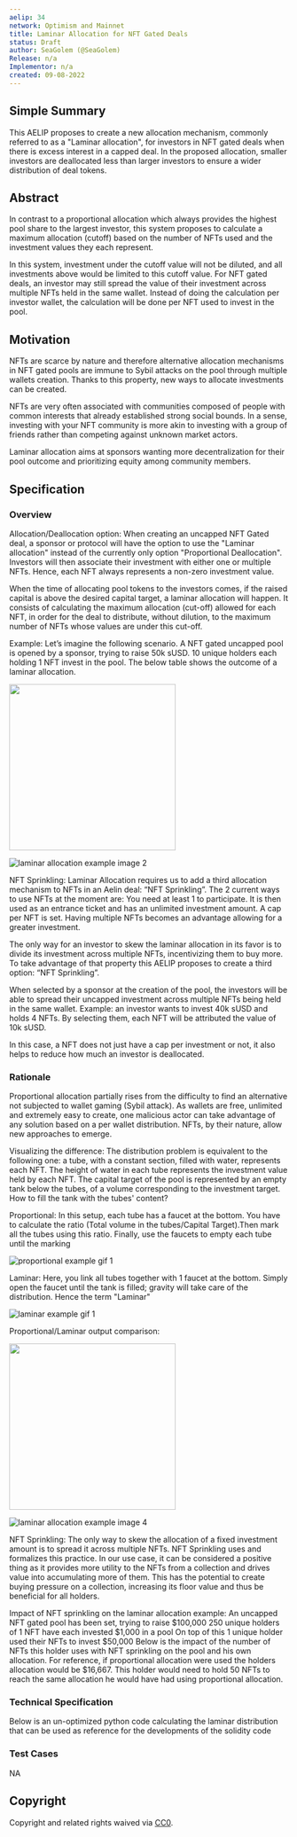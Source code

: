 ```yaml
---
aelip: 34
network: Optimism and Mainnet
title: Laminar Allocation for NFT Gated Deals
status: Draft
author: SeaGolem (@SeaGolem)
Release: n/a
Implementor: n/a
created: 09-08-2022
---
```


## Simple Summary

This AELIP proposes to create a new allocation mechanism, commonly referred to as a "Laminar allocation", for investors in NFT gated deals when there is excess interest in a capped deal. In the proposed allocation, smaller investors are deallocated less than larger investors to ensure a wider distribution of deal tokens.

## Abstract

In contrast to a proportional allocation which always provides the highest pool share to the largest investor, this system proposes to calculate a maximum allocation (cutoff) based on the number of NFTs used and the investment values they each represent.

In this system, investment under the cutoff value will not be diluted, and all investments above would be limited to this cutoff value. For NFT gated deals, an investor may still spread the value of their investment across multiple NFTs held in the same wallet. Instead of doing the calculation per investor wallet, the calculation will be done per NFT used to invest in the pool.

## Motivation

NFTs are scarce by nature and therefore alternative allocation mechanisms in NFT gated pools are immune to Sybil attacks on the pool through multiple wallets creation. Thanks to this property, new ways to allocate investments can be created.

NFTs are very often associated with communities composed of people with common interests that already established strong social bounds. In a sense, investing with your NFT community is more akin to investing with a group of friends rather than competing against unknown market actors.

Laminar allocation aims at sponsors wanting more decentralization for their pool outcome and prioritizing equity among community members.

## Specification

### Overview

Allocation/Deallocation option:
When creating an uncapped NFT Gated deal, a sponsor or protocol will have the option to use the "Laminar allocation" instead of the currently only option "Proportional Deallocation". Investors will then associate their investment with either one or multiple NFTs. Hence, each NFT always represents a non-zero investment value.

When the time of allocating pool tokens to the investors comes, if the raised capital is above the desired capital target, a laminar allocation will happen. It consists of calculating the maximum allocation (cut-off) allowed for each NFT, in order for the deal to distribute, without dilution, to the maximum number of NFTs whose values are under this cut-off.

Example:
Let’s imagine the following scenario. A NFT gated uncapped pool is opened by a sponsor, trying to raise 50k sUSD. 10 unique holders each holding 1 NFT invest in the pool. The below table shows the outcome of a laminar allocation.

<img src="../../static/laminar_1.png"  width="300" height="300">

![laminar allocation example image 2](../../static/laminar_2.png 'Laminar Allocation')

NFT Sprinkling:
Laminar Allocation requires us to add a third allocation mechanism to NFTs in an Aelin deal: “NFT Sprinkling”. The 2 current ways to use NFTs at the moment are:
You need at least 1 to participate. It is then used as an entrance ticket and has an unlimited investment amount.
A cap per NFT is set. Having multiple NFTs becomes an advantage allowing for a greater investment.

The only way for an investor to skew the laminar allocation in its favor is to divide its investment across multiple NFTs, incentivizing them to buy more. To take advantage of that property this AELIP proposes to create a third option: “NFT Sprinkling”.

When selected by a sponsor at the creation of the pool, the investors will be able to spread their uncapped investment across multiple NFTs being held in the same wallet. Example: an investor wants to invest 40k sUSD and holds 4 NFTs. By selecting them, each NFT will be attributed the value of 10k sUSD.

In this case, a NFT does not just have a cap per investment or not, it also helps to reduce how much an investor is deallocated.

### Rationale

Proportional allocation partially rises from the difficulty to find an alternative not subjected to wallet gaming (Sybil attack). As wallets are free, unlimited and extremely easy to create, one malicious actor can take advantage of any solution based on a per wallet distribution. NFTs, by their nature, allow new approaches to emerge.

Visualizing the difference:
The distribution problem is equivalent to the following one: a tube, with a constant section, filled with water, represents each NFT. The height of water in each tube represents the investment value held by each NFT. The capital target of the pool is represented by an empty tank below the tubes, of a volume corresponding to the investment target. How to fill the tank with the tubes' content?

Proportional:
In this setup, each tube has a faucet at the bottom. You have to calculate the ratio (Total volume in the tubes/Capital Target).Then mark all the tubes using this ratio. Finally, use the faucets to empty each tube until the marking

![proportional example gif 1](../../static/proportional.gif 'Proportional')

Laminar:
Here, you link all tubes together with 1 faucet at the bottom.
Simply open the faucet until the tank is filled; gravity will take care of the distribution. Hence the term "Laminar"

![laminar example gif 1](../../static/laminar.gif 'Laminar')

Proportional/Laminar output comparison:

<img src="../../static/laminar_3.png"  width="300" height="300">

![laminar allocation example image 4](../../static/laminar_4.png 'Laminar vs Proportional')

NFT Sprinkling:
The only way to skew the allocation of a fixed investment amount is to spread it across multiple NFTs. NFT Sprinkling uses and formalizes this practice. In our use case, it can be considered a positive thing as it provides more utility to the NFTs from a collection and drives value into accumulating more of them. This has the potential to create buying pressure on a collection, increasing its floor value and thus be beneficial for all holders.

Impact of NFT sprinkling on the laminar allocation example:
An uncapped NFT gated pool has been set, trying to raise $100,000
250 unique holders of 1 NFT have each invested $1,000 in a pool
On top of this 1 unique holder used their NFTs to invest $50,000
Below is the impact of the number of NFTs this holder uses with NFT sprinkling on the pool and his own allocation. For reference, if proportional allocation were used the holders allocation would be $16,667.
This holder would need to hold 50 NFTs to reach the same allocation he would have had using proportional allocation.

### Technical Specification

Below is an un-optimized python code calculating the laminar distribution that can be used as reference for the developments of the solidity code

### Test Cases

NA

## Copyright

Copyright and related rights waived via [CC0](https://creativecommons.org/publicdomain/zero/1.0/).
